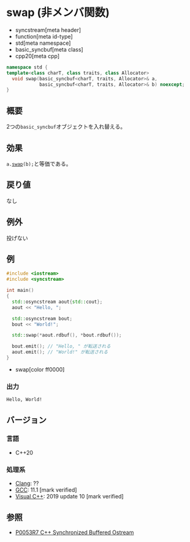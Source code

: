 # swap (非メンバ関数)
* syncstream[meta header]
* function[meta id-type]
* std[meta namespace]
* basic_syncbuf[meta class]
* cpp20[meta cpp]


```cpp
namespace std {
template<class charT, class traits, class Allocator>
  void swap(basic_syncbuf<charT, traits, Allocator>& a,
            basic_syncbuf<charT, traits, Allocator>& b) noexcept;
}
```

## 概要
2つの`basic_syncbuf`オブジェクトを入れ替える。


## 効果
`a.`[`swap`](swap.md)`(b);`と等価である。


## 戻り値
なし


## 例外
投げない


## 例
```cpp example
#include <iostream>
#include <syncstream>

int main()
{
  std::osyncstream aout{std::cout};
  aout << "Hello, ";

  std::osyncstream bout;
  bout << "World!";

  std::swap(*aout.rdbuf(), *bout.rdbuf());

  bout.emit(); // "Hello, " が転送される
  aout.emit(); // "World!" が転送される
}
```
* swap[color ff0000]

### 出力
```
Hello, World!
```


## バージョン
### 言語
- C++20

### 処理系
- [Clang](/implementation.md#clang): ??
- [GCC](/implementation.md#gcc): 11.1 [mark verified]
- [Visual C++](/implementation.md#visual_cpp): 2019 update 10 [mark verified]


## 参照
- [P0053R7 C++ Synchronized Buffered Ostream](http://www.open-std.org/jtc1/sc22/wg21/docs/papers/2017/p0053r7.pdf)
